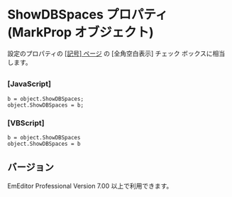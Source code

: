 # ShowDBSpaces プロパティ (MarkProp オブジェクト)

設定のプロパティの [\[記号\] ページ](../../dlg/properties/marks/index) の \[全角空白表示\] チェック ボックスに相当します。

## 

### \[JavaScript\]

```
b = object.ShowDBSpaces;
object.ShowDBSpaces = b;
```

### \[VBScript\]

```
b = object.ShowDBSpaces
object.ShowDBSpaces = b
```

## バージョン

EmEditor Professional Version 7.00 以上で利用できます。
